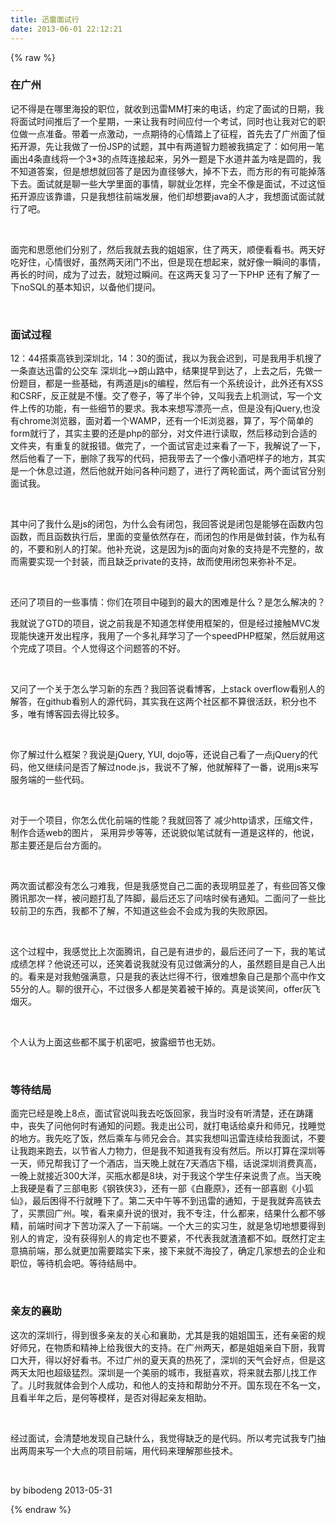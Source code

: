 ```yaml
---
title: 迅雷面试行
date: 2013-06-01 22:12:21
---
```

{% raw %}
<link type="text/css" rel="stylesheet" href="http://bibodeng.web-149.com/content/plugins/bibo_mark/article_bibo.css"> <div class="art_content">
    <h3>
        ﻿﻿在广州
    </h3>
    <p>
        记不得是在哪里海投的职位，就收到迅雷MM打来的电话，约定了面试的日期，我将面试时间推后了一个星期，一来让我有时间应付一个考试，同时也让我对它的职位做一点准备。带着一点激动，一点期待的心情踏上了征程，首先去了广州面了恒拓开源，先让我做了一份JSP的试题，其中有两道智力题被我搞定了：如何用一笔画出4条直线将一个3*3的点阵连接起来，另外一题是下水道井盖为啥是圆的，我不知道答案，但是想想就回答了是因为直径够大，掉不下去，而方形的有可能掉落下去。面试就是聊一些大学里面的事情，聊就业怎样，完全不像是面试，不过这恒拓开源应该靠谱，只是我想往前端发展，他们却想要java的人才，我想面试面试就行了吧。
    </p>
    <p>
        <br />
    </p>
    <p>
        面完和思愿他们分别了，然后我就去我的姐姐家，住了两天，顺便看看书。两天好吃好住，心情很好，虽然两天闭门不出，但是现在想起来，就好像一瞬间的事情，再长的时间，成为了过去，就短过瞬间。在这两天复习了一下PHP 还有了解了一下noSQL的基本知识，以备他们提问。
    </p>
    <p>
        <br />
    </p>
    <h3>
        面试过程
    </h3>
    <p>
        12：44搭乘高铁到深圳北，14：30的面试，我以为我会迟到，可是我用手机搜了一条直达迅雷的公交车 深圳北——&gt;朗山路中，结果提早到达了，上去之后，先做一份题目，都是一些基础，有两道是js的编程，然后有一个系统设计，此外还有XSS和CSRF，反正就是不懂。交了卷子，等了半个钟，又叫我去上机测试，写一个文件上传的功能，有一些细节的要求。我本来想写漂亮一点，但是没有jQuery,也没有chrome浏览器，面对着一个WAMP，还有一个IE浏览器，算了，写个简单的form就行了，其实主要的还是php的部分，对文件进行读取，然后移动到合适的文件夹，有重复的就报错。做完了，一个面试官走过来看了一下，我解说了一下，然后他看了一下，删除了我写的代码，把我带去了一个像小酒吧样子的地方，其实是一个休息过道，然后他就开始问各种问题了，进行了两轮面试，两个面试官分别面试我。
    </p>
    <p>
        <br />
    </p>
    <p>
        其中问了我什么是js的闭包，为什么会有闭包，我回答说是闭包是能够在函数内包函数，而且函数执行后，里面的变量依然存在，而闭包的作用是做封装，作为私有的，不要和别人的打架。他补充说，这是因为js的面向对象的支持是不完整的，故而需要实现一个封装，而且缺乏private的支持，故而使用闭包来弥补不足。
    </p>
    <p>
        <br />
    </p>
    <p>
        还问了项目的一些事情：你们在项目中碰到的最大的困难是什么？是怎么解决的？
    </p>
    <p>
        我就说了GTD的项目，说之前我是不知道怎样使用框架的，但是经过接触MVC发现能快速开发出程序，我用了一个多礼拜学习了一个speedPHP框架，然后就用这个完成了项目。个人觉得这个问题答的不好。
    </p>
    <p>
        <br />
    </p>
    <p>
        又问了一个关于怎么学习新的东西？我回答说看博客，上stack overflow看别人的解答，在github看别人的源代码，其实我在这两个社区都不算很活跃，积分也不多，唯有博客园去得比较多。
    </p>
    <p>
        <br />
    </p>
    <p>
        你了解过什么框架？我说是jQuery, YUI, dojo等，还说自己看了一点jQuery的代码，他又继续问是否了解过node.js，我说不了解，他就解释了一番，说用js来写服务端的一些代码。
    </p>
    <p>
        <br />
    </p>
    <p>
        对于一个项目，你怎么优化前端的性能？我就回答了 减少http请求，压缩文件，制作合适web的图片， 采用异步等等，还说貌似笔试就有一道是这样的，他说，那主要还是后台方面的。
    </p>
    <p>
        <br />
    </p>
    <p>
        两次面试都没有怎么刁难我，但是我感觉自己二面的表现明显差了，有些回答又像腾讯那次一样，被问题打乱了阵脚，最后还忘了问啥时侯有通知。二面问了一些比较前卫的东西，我都不了解，不知道这些会不会成为我的失败原因。
    </p>
    <p>
        <br />
    </p>
    <p>
        这个过程中，我感觉比上次面腾讯，自己是有进步的，最后还问了一下，我的笔试成绩怎样？他说还可以，还笑着说我就没有见过做满分的人，虽然题目是自己人出的。看来是对我勉强满意，只是我的表达烂得不行，很难想象自己是那个高中作文55分的人。聊的很开心，不过很多人都是笑着被干掉的。真是谈笑间，offer灰飞烟灭。
    </p>
    <p>
        <br />
    </p>
    <p>
        个人认为上面这些都不属于机密吧，披露细节也无妨。
    </p>
    <p>
        <br />
    </p>
    <h3>
        等待结局
    </h3>
    <p>
        面完已经是晚上8点，面试官说叫我去吃饭回家，我当时没有听清楚，还在踌躇中，丧失了问他何时有通知的问题。我走出公司，就打电话给桌升和师兄，找睡觉的地方。我先吃了饭，然后乘车与师兄会合。其实我想叫迅雷连续给我面试，不要让我跑来跑去，以节省人力物力，但是我不知道我有没有然后。所以打算在深圳等一天，师兄帮我订了一个酒店，当天晚上就在7天酒店下榻，话说深圳消费真高，一晚上就接近300大洋，买瓶水都是8块，对于我这个学生仔来说贵了点。当天晚上我硬是看了三部电影《钢铁侠3》，还有一部《白鹿原》，还有一部喜剧《小狐仙》，最后困得不行就睡下了。第二天中午等不到迅雷的通知，于是我就奔高铁去了，买票回广州。唉，看来桌升说的很对，我不专注，什么都来，结果什么都不够精，前端时间才下苦功深入了一下前端。一个大三的实习生，就是急切地想要得到别人的肯定，没有获得别人的肯定也不要紧，不代表我就渣渣都不如。既然打定主意搞前端，那么就更加需要踏实下来，接下来就不海投了，确定几家想去的企业和职位，等待机会吧。等待结局中。
    </p>
    <p>
        <br />
    </p>
    <h3>
        亲友的襄助
    </h3>
    <p>
        这次的深圳行，得到很多亲友的关心和襄助，尤其是我的姐姐国玉，还有亲密的规好师兄，在物质和精神上给我很大的支持。在广州两天，都是姐姐亲自下厨，我胃口大开，得以好好看书。不过广州的夏天真的热死了，深圳的天气会好点，但是这两天太阳也超级猛烈。深圳是一个美丽的城市，我挺喜欢，将来就去那儿找工作了。儿时我就体会到个人成功，和他人的支持和帮助分不开。国东现在不名一文，且看半年之后，是何等模样，是否对得起亲友相助。
    </p>
    <p>
        <br />
    </p>
    <p>
        经过面试，会清楚地发现自己缺什么，我觉得缺乏的是代码。所以考完试我专门抽出两周来写一个大点的项目前端，用代码来理解那些技术。
    </p>
    <p>
        <br />
    </p>
    <p>
        by bibodeng 2013-05-31
    </p>
</div>{% endraw %}
